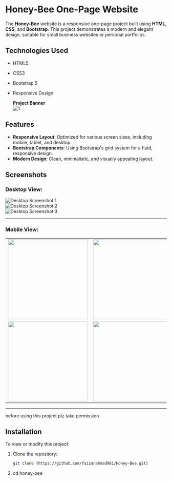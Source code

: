 # Honey-Bee One-Page Website

The **Honey-Bee** website is a responsive one-page project built using **HTML**, **CSS**, and **Bootstrap**. This project demonstrates a modern and elegant design, suitable for small business websites or personal portfolios.

## Technologies Used

- HTML5
- CSS3
- Bootstrap 5
- Responsive Design

  **Project Banner**  
![1](https://github.com/user-attachments/assets/fbec4daf-0aa4-4aa3-8228-c3146d3a065a)

## Features

- **Responsive Layout**: Optimized for various screen sizes, including mobile, tablet, and desktop.
- **Bootstrap Components**: Using Bootstrap's grid system for a fluid, responsive design.
- **Modern Design**: Clean, minimalistic, and visually appealing layout.

## Screenshots

### Desktop View:
![Desktop Screenshot 1](https://github.com/user-attachments/assets/822b256c-d6be-4cce-b84f-e539d960a6f5)  
![Desktop Screenshot 2](https://github.com/user-attachments/assets/6e958e13-a054-41b1-8100-893773b119f3)  
![Desktop Screenshot 3](https://github.com/user-attachments/assets/0833448e-4fe8-4fdf-bf57-1ca3e66633b0)

---

### Mobile View:

<table>
  <tr>
    <td><img src="https://github.com/user-attachments/assets/885f1a66-fea5-4ca4-a68e-6b250ce15d80" width="250px"></td>
    <td><img src="https://github.com/user-attachments/assets/daadf95a-104a-4ccb-9f23-ca69d942497c" width="250px"></td>
  </tr>
  <tr>
    <td><img src="https://github.com/user-attachments/assets/fb79beef-c32f-4501-b7e6-39252e6be5f6" width="250px"></td>
    <td><img src="https://github.com/user-attachments/assets/826cf74e-3b9f-4700-9a4d-44f6a6d113bf" width="250px"></td>
  </tr>
</table>

---
before using this project plz take permission 
## Installation

To view or modify this project:

1. Clone the repository:  
   ```bash
   git clone (https://github.com/faizanahmad981/Honey-Bee.git)
2.  cd honey-bee
   
